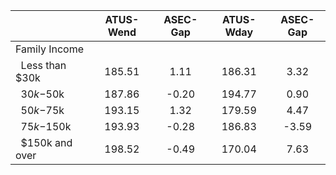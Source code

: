 
|                      |    ATUS-Wend |     ASEC-Gap |    ATUS-Wday |     ASEC-Gap |
| -------------------- | :----------: | :----------: | :----------: | :----------: |
| Family Income        |              |              |              |              |
| &nbsp;&nbsp;Less than $30k |       185.51 |         1.11 |       186.31 |         3.32 |
| &nbsp;&nbsp;$30k-$50k |       187.86 |        -0.20 |       194.77 |         0.90 |
| &nbsp;&nbsp;$50k-$75k |       193.15 |         1.32 |       179.59 |         4.47 |
| &nbsp;&nbsp;$75k-$150k |       193.93 |        -0.28 |       186.83 |        -3.59 |
| &nbsp;&nbsp;$150k and over |       198.52 |        -0.49 |       170.04 |         7.63 |

